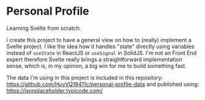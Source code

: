# Personal Profile
Learning Svelte from scratch.

I create this project to have a general view on how to (really) implement a Svelte project. I like the idea how it handles "state" directly using variables instead of `useState` in ReactJS or `useSignal` in SolidJS. I'm not an Front End expert therefore Svelte really brings a straightforward implementation sense, which is, in my opinion, a big win for me to build something fast. 

The data I'm using in this project is included in this repository: https://github.com/HuyVQ18411c/personal-profile-data and published using: https://jsonplaceholder.typicode.com/
